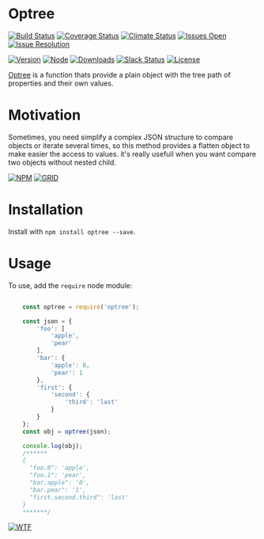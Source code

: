 # Optree

[![Build Status][travis-badge]][travis-url]
[![Coverage Status][coverage-badge]][coverage-url]
[![Climate Status][codeclimate-badge]][codeclimate-url]
[![Issues Open][issues-open-badge]][issues-url]
[![Issue Resolution][issues-reso-badge]][issues-url]

[![Version][version-badge]][npm-url]
[![Node][node-badge]][npm-url]
[![Downloads][downloads-badge]][npm-url]
[![Slack Status][slack-badge]][slack-url]
[![License][license-badge]][license-url]

[Optree][site-url] is a function thats provide a plain object with the tree path of properties and their own values.

Motivation
==========

Sometimes, you need simplify a complex JSON structure to compare objects or iterate several times, so this method provides a flatten object to make easier the access to values.
it's really usefull when you want compare two objects without nested child.

[![NPM][npm-img]][npm-url]
[![GRID][coverage-img]][coverage-url]

Installation
============

Install with `npm install optree --save`.

Usage
=====

To use, add the `require` node module:

```JavaScript

    const optree = require('optree');

    const json = {
        'foo': [
            'apple',
            'pear'
        ],
        'bar': {
            'apple': 0,
            'pear': 1
        },
        'first': {
            'second': {
                'third': 'last'
            }
        }
    };
    const obj = optree(json);

    console.log(obj);
    /******
    {
      "foo.0": 'apple',
      "foo.1": 'pear',
      "bar.apple": '0',
      "bar.pear": '1',
      "first.second.third": 'last'
    }
    *******/

```

[![WTF][wtfpl-img]][wtfpl-url]

[site-url]: http://optree.rubeniskov.com

[npm-url]: https://www.npmjs.com/package/optree
[npm-img]: https://nodei.co/npm/optree.png?downloads=true

[travis-url]: https://travis-ci.org/rubeniskov/optree?branch=master
[travis-badge]: https://travis-ci.org/rubeniskov/optree.svg

[license-url]: LICENSE
[license-badge]: https://img.shields.io/badge/license-WTFPL-blue.svg

[codeclimate-url]: https://codeclimate.com/github/rubeniskov/optree
[codeclimate-badge]: https://codeclimate.com/github/rubeniskov/optree/badges/gpa.svg

[coverage-url]: https://codecov.io/github/rubeniskov/optree
[coverage-img]: https://codecov.io/gh/rubeniskov/optree/branch/master/graphs/icicle.svg?width=400&height=72
[coverage-badge]: https://img.shields.io/codecov/c/github/rubeniskov/optree.svg

[slack-url]: http://slack.rubeniskov.com/
[slack-badge]: http://slack.rubeniskov.com/badge.svg

[version-badge]: https://img.shields.io/npm/v/optree.svg
[downloads-badge]: https://img.shields.io/npm/dm/optree.svg
[node-badge]: https://img.shields.io/node/v/optree.svg

[issues-url]: https://github.com/rubeniskov/optree/issues
[issues-open-badge]: http://isitmaintained.com/badge/open/rubeniskov/optree.svg
[issues-reso-badge]: http://isitmaintained.com/badge/resolution/rubeniskov/optree.svg

[wtfpl-url]: http://www.wtfpl.net/
[wtfpl-img]: http://www.wtfpl.net/wp-content/uploads/2012/12/wtfpl.svg
